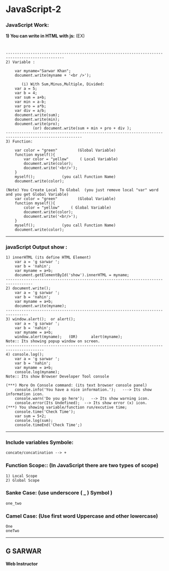 # JavaScript-2

### JavaScript Work:

**1) You can write in HTML with js:**
	           (EX) <h1><script>document.write('This is my Home!')</script></h1>
		<p><script>document.write('This is my Home!')</script></p> 

	------------------------------------------------------------------------------------------------
	2) Variable :

		var myname="Sarwar Khan";
		document.write(myname + '<br />');

	       (i) With Sum,Minus,Multiple, Divided:
		var a = 5;
		var b = 4;
		var sum = a+b;
		var min = a-b;
		var pro = a*b;
		var div = a/b;
		document.write(sum);
		document.write(min);
		document.write(pro);
	            (or) document.write(sum + min + pro + div );
	--------------------------------------------------------------------------------------------------------
	3) Function:
	
		var color = "green"    		(Global Variable)
		function myself(){
			var color = "yellow"   	 ( Local Variable)
			document.write(color);
			document.write('<br/>');
		}
		myself();     		 (you call Function Name)
		document.write(color);

	(Note) You Create Local To Global  (you just remove local "var" word and you get Global Variable) 
		var color = "green"    		(Global Variable)
		function myself(){
			color = "yellow"   	 ( Global Variable)
			document.write(color);
			document.write('<br/>');
		}
		myself();     		 (you call Function Name)
		document.write(color);
***
### javaScript Output show :
	1) innerHTML (its define HTML Element)
		var a = 'g sarwar ';
		var b = 'nahin';
		var myname = a+b;
		document.getElementById('show').innerHTML = myname;
	----------------------------------------------------------------------------------
	2) document.write();
		var a = 'g sarwar ';
		var b = 'nahin';
		var myname = a+b;
		document.write(myname);
	--------------------------------------------------------------------------------
	3) window.alert();  or alert();
		var a = 'g sarwar ';
		var b = 'nahin';
		var myname = a+b;
		window.alert(myname); 	(OR)      alert(myname);
	Note:: Its showing popup window on screen.
	---------------------------------------------------------------------------------------
	4) console.log(); 
		var a = 'g sarwar ';
		var b = 'nahin';
		var myname = a+b;
		console.log(myname);
	Note:: Its show Browser Developer Tool console

	(***) More On Console command: (its text browser console panel)
		console.info('You have a nice information.');   ---> Its show information icon.
		console.warn('Do you go here');   --> Its show warning icon.
		console.error(Its Undefined);  --> Its show error (x) icon.
	(***) You showing variable/function run/excutive time;
		console.time('Check Time');
		var sum = 5+2;
		console.log(sum);
		console.timeEnd('Check Time';) 
***
### Include variables Symbole:
	concate/concatination --> +
	
### Function Scope:: (In JavaScript there are two types of scope)
	1) Local Scope
	2) Global Scope

### Sanke Case:  (use underscore ( _ ) Symbol )
	one_two 

### Camel Case: (Use first word Uppercase and other lowercase)
	One
	oneTwo
***	

## G SARWAR
#### Web Instructor
